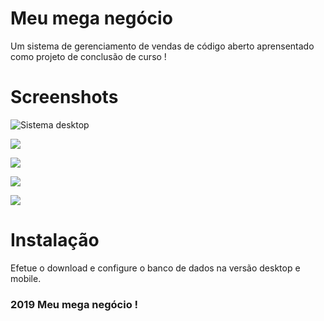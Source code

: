 # Meu mega negócio
Um sistema de gerenciamento de vendas de código aberto aprensentado como projeto de conclusão de curso !
# Screenshots
![Sistema desktop](https://fluxuss-development.github.io/meumeganegocio/imagens/slide1.png "Sistema desktop")

![](https://fluxuss-development.github.io/meumeganegocio/imagens/slide2.png)

![](https://fluxuss-development.github.io/meumeganegocio/imagens/slide4.png)

![](https://fluxuss-development.github.io/meumeganegocio/imagens/slide5.png)

![](https://fluxuss-development.github.io/meumeganegocio/imagens/slide6.png)

# Instalação
Efetue o download e configure o banco de dados na versão desktop e mobile.

### 2019 Meu mega negócio !